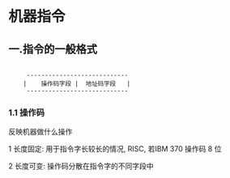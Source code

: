 # 机器指令

## 一.指令的一般格式

```

     ----------------------------
    |    操作码字段 |  地址码字段   |
     ----------------------------

```

### 1.1 操作码

反映机器做什么操作

1 长度固定: 用于指令字长较长的情况, RISC, 若IBM 370 操作码 8 位

2 长度可变: 操作码分散在指令字的不同字段中

